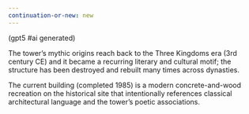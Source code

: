 ```yaml
---
continuation-or-new: new
---
```


(gpt5 #ai generated)

The tower’s mythic origins reach back to the Three Kingdoms era (3rd century CE) and it became a recurring literary and cultural motif; the structure has been destroyed and rebuilt many times across dynasties.

The current building (completed 1985) is a modern concrete-and-wood recreation on the historical site that intentionally references classical architectural language and the tower’s poetic associations.
